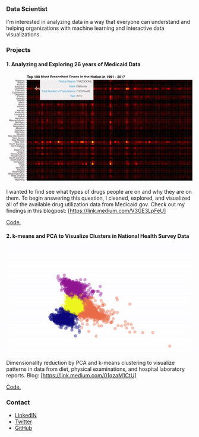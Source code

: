 ### Data Scientist 

I'm interested in analyzing data in a way that everyone can understand and helping organizations with machine learning and interactive data visualizations.

### Projects 

#### 1. Analyzing and Exploring 26 years of Medicaid Data

![](heatmap_gif_small.gif)

I wanted to find see what types of drugs people are on and why they are on them. To begin answering this question, I cleaned, explored, and visualized all of the available drug utilization data from Medicaid.gov. Check out my findings in this blogpost: [https://link.medium.com/V3GE3LpFeU]

[Code.](https://github.com/DimaKav/Data_storytelling_project/blob/master/Exploring_All_Medicaid_Data.ipynb)

#### 2. k-means and PCA to Visualize Clusters in National Health Survey Data

![](k_means.gif)

Dimensionality reduction by PCA and k-means clustering to visualize patterns in data from diet, physical examinations, and hospital laboratory reports. Blog: [https://link.medium.com/01qzaM1CtU]

[Code.](https://github.com/DimaKav/NHANES_project)

### Contact

- [LinkedIN](https://www.linkedin.com/in/dkavyazin/)
- [Twitter](https://twitter.com/d_kav)
- [GitHub](https://github.com/DimaKav?tab=repositories)
